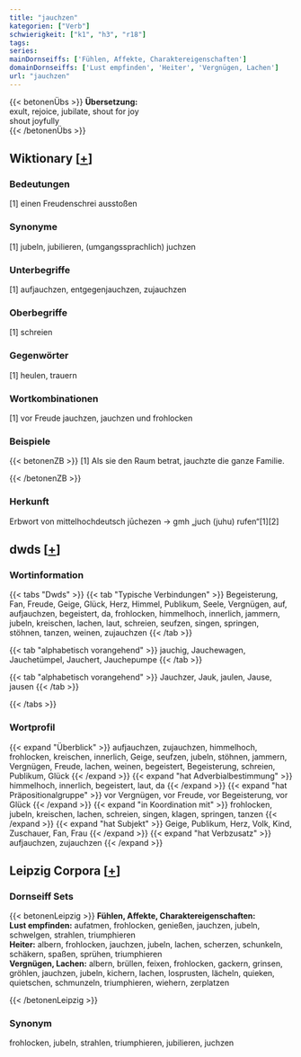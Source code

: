 ```yaml
---
title: "jauchzen"
kategorien: ["Verb"]
schwierigkeit: ["k1", "h3", "r18"]
tags:
series:
mainDornseiffs: ['Fühlen, Affekte, Charaktereigenschaften']
domainDornseiffs: ['Lust empfinden', 'Heiter', 'Vergnügen, Lachen']
url: "jauchzen"
---
```


{{< betonenÜbs >}}
**Übersetzung:**  
exult, rejoice, jubilate, shout for  joy  
shout joyfully  
{{< /betonenÜbs >}}

## Wiktionary [[+](https://de.wiktionary.org/wiki/jauchzen)]

### Bedeutungen
[1] einen Freudenschrei ausstoßen  

### Synonyme
[1] jubeln, jubilieren, (umgangssprachlich) juchzen  

### Unterbegriffe
[1] aufjauchzen, entgegenjauchzen, zujauchzen  

### Oberbegriffe
[1] schreien  

### Gegenwörter
[1] heulen, trauern  

### Wortkombinationen
[1] vor Freude jauchzen, jauchzen und frohlocken  

### Beispiele
{{< betonenZB >}}
[1] Als sie den Raum betrat, jauchzte die ganze Familie.  

{{< /betonenZB >}}
### Herkunft
Erbwort von mittelhochdeutsch jūchezen → gmh „juch (juhu) rufen“[1][2]  



## dwds [[+](https://www.dwds.de/wb/jauchzen)]

### Wortinformation
{{< tabs "Dwds" >}}
{{< tab "Typische Verbindungen" >}}
Begeisterung, Fan, Freude, Geige, Glück, Herz, Himmel, Publikum, Seele, Vergnügen, auf, aufjauchzen, begeistert, da, frohlocken, himmelhoch, innerlich, jammern, jubeln, kreischen, lachen, laut, schreien, seufzen, singen, springen, stöhnen, tanzen, weinen, zujauchzen
{{< /tab >}}

{{< tab "alphabetisch vorangehend" >}}
jauchig, Jauchewagen, Jauchetümpel, Jauchert, Jauchepumpe
{{< /tab >}}

{{< tab "alphabetisch vorangehend" >}}
Jauchzer, Jauk, jaulen, Jause, jausen
{{< /tab >}}

{{< /tabs >}}

### Wortprofil
{{< expand "Überblick" >}} aufjauchzen, zujauchzen, himmelhoch, frohlocken, kreischen, innerlich, Geige, seufzen, jubeln, stöhnen, jammern, Vergnügen, Freude, lachen, weinen, begeistert, Begeisterung, schreien, Publikum, Glück {{< /expand >}}
{{< expand "hat Adverbialbestimmung" >}} himmelhoch, innerlich, begeistert, laut, da {{< /expand >}}
{{< expand "hat Präpositionalgruppe" >}} vor Vergnügen, vor Freude, vor Begeisterung, vor Glück {{< /expand >}}
{{< expand "in Koordination mit" >}} frohlocken, jubeln, kreischen, lachen, schreien, singen, klagen, springen, tanzen {{< /expand >}}
{{< expand "hat Subjekt" >}} Geige, Publikum, Herz, Volk, Kind, Zuschauer, Fan, Frau {{< /expand >}}
{{< expand "hat Verbzusatz" >}} aufjauchzen, zujauchzen {{< /expand >}}

## Leipzig Corpora [[+](https://corpora.uni-leipzig.de/en/res?word=jauchzen&corpusId=deu_newscrawl-public_2018)]

### Dornseiff Sets
{{< betonenLeipzig >}}
**Fühlen, Affekte, Charaktereigenschaften:**  
**Lust empfinden:** aufatmen, frohlocken, genießen, jauchzen, jubeln, schwelgen, strahlen, triumphieren  
**Heiter:** albern, frohlocken, jauchzen, jubeln, lachen, scherzen, schunkeln, schäkern, spaßen, sprühen, triumphieren  
**Vergnügen, Lachen:** albern, brüllen, feixen, frohlocken, gackern, grinsen, gröhlen, jauchzen, jubeln, kichern, lachen, losprusten, lächeln, quieken, quietschen, schmunzeln, triumphieren, wiehern, zerplatzen  

{{< /betonenLeipzig >}}

### Synonym
frohlocken, jubeln, strahlen, triumphieren, jubilieren, juchzen

